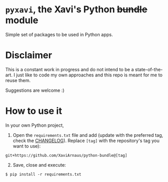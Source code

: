 # `pyxavi`, the Xavi's Python ~~bundle~~ module
Simple set of packages to be used in Python apps.

# Disclaimer
This is a constant work in progress and do not intend to be a state-of-the-art. I just like to code my own approaches and this repo is meant for me to reuse them.

Suggestions are welcome :)

# How to use it
In your own Python project,
1. Open the `requirements.txt` file and add (update with the preferred tag, check the [CHANGELOG](CHANGELOG.md)). Replace `[tag]` with the repository's tag you want to use):
```
git+https://github.com/XaviArnaus/python-bundle@[tag]
```
2. Save, close and execute:
```
$ pip install -r requirements.txt
```

